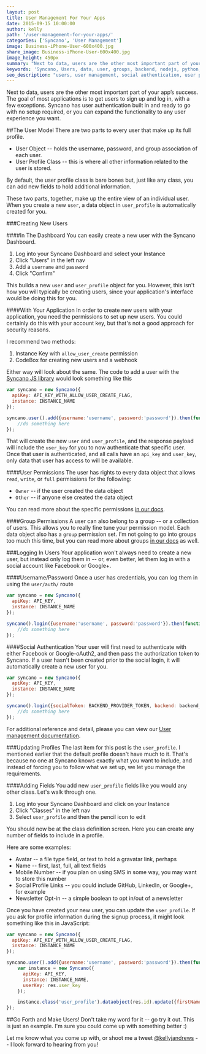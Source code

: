 ```yaml
---
layout: post
title: User Management For Your Apps
date: 2015-09-15 10:00:00
author: kelly
path: '/user-management-for-your-apps/'
categories: ['Syncano', 'User Management']
image: Business-iPhone-User-600x400.jpg
share_image: Business-iPhone-User-600x400.jpg
image_height: 450px
summary: "Next to data, users are the other most important part of your app’s success. The goal of most applications is to get users..."
keywords: 'Syncano, Users, data, user, groups, backend, nodejs, python, ruby'
seo_description: "users, user management, social authentication, user profiles, applications"
---
```


Next to data, users are the other most important part of your app’s success. The goal of most applications is to get users to sign up and log in, with a few exceptions. Syncano has user authentication built in and ready to go with no setup required, or you can expand the functionality to any user experience you want.

##The User Model
There are two parts to every user that make up its full profile.

+ User Object -- holds the username, password, and group association of each user.
+ User Profile Class -- this is where all other information related to the user is stored.

By default, the user profile class is bare bones but, just like any class, you can add new fields to hold additional information.

These two parts, together, make up the entire view of an individual user. When you create a new `user`, a data object in `user_profile` is automatically created for you.

###Creating New Users

####In The Dashboard
You can easily create a new user with the Syncano Dashboard.

1. Log into your Syncano Dashboard and select your Instance
2. Click "Users" in the left nav
3. Add a `username` and `password`
4. Click "Confirm"

This builds a new `user` and `user_profile` object for you. However, this isn't how you will typically be creating users, since your application's interface would be doing this for you.

####With Your Application
In order to create new users with your application, you need the permissions to set up new users. You could certainly do this with your account key, but that's not a good approach for security reasons.

I recommend two methods:

1. Instance Key with `allow_user_create` permission
2. CodeBox for creating new users and a webhook

Either way will look about the same. The code to add a user with the [Syncano JS library]() would look something like this

```javascript
var syncano = new Syncano({
  apiKey: API_KEY_WITH_ALLOW_USER_CREATE_FLAG,
  instance: INSTANCE_NAME
});

syncano.user().add({username:'username', password:'password'}).then(function(res) {
	//do something here
});
```

That will create the new `user` and `user_profile`, and the response payload will include the `user_key` for you to now authenticate that specific user.  Once that user is authenticated, and all calls have an `api_key` and `user_key`, only data that user has access to will be available.

####User Permissions
The user has rights to every data object that allows `read`, `write`, or `full` permissions for the following:

+ `Owner` -- if the user created the data object
+ `Other` -- if anyone else created the data object

You can read more about the specific permissions [in our docs](http://docs.syncano.com/docs/permissions).

####Group Permissions
A user can also belong to a group -- or a collection of users.  This allows you to really fine tune your permission model. Each data object also has a `group` permission set.  I'm not going to go into groups too much this time, but you can read more about groups [in our docs](http://docs.syncano.com/docs/groups) as well.

###Logging In Users
Your application won't always need to create a new user, but instead only log them in -- or, even better, let them log in with a social account like Facebook or Google+.

####Username/Password
Once a user has credentials, you can log them in using the `user/auth/` route
 
```javascript
var syncano = new Syncano({
  apiKey: API_KEY,
  instance: INSTANCE_NAME
});

syncano().login({username:'username', password:'password'}).then(function(res) {
	//do something here
});
```

####Social Authentication
Your user will first need to authenticate with either Facebook or Google-oAuth2, and then pass the authorization token to Syncano. If a user hasn't been created prior to the social login, it will automatically create a new user for you.

```javascript
var syncano = new Syncano({
  apiKey: API_KEY,
  instance: INSTANCE_NAME
});

syncano().login({socialToken: BACKEND_PROVIDER_TOKEN, backend: backend_name}).then(function(res) {
	//do something here
});
```

For additional reference and detail, please you can view our [User management documentation](http://docs.syncano.com/docs/user-management).

###Updating Profiles
The last item for this post is the `user_profile`. I mentioned earlier that the default profile doesn't have much to it. That's because no one at Syncano knows exactly what you want to include, and instead of forcing you to follow what we set up, we let you manage the requirements.

####Adding Fields
You add new `user_profile` fields like you would any other class.  Let's walk through one.

1. Log into your Syncano Dashboard and click on your Instance
2. Click "Classes"  in the left nav
3. Select `user_profile` and then the pencil icon to edit

You should now be at the class definition screen. Here you can create any number of fields to include in a profile.

Here are some examples:

+ Avatar -- a file type field, or text to hold a gravatar link, perhaps
+ Name -- first, last, full, all text fields
+ Mobile Number -- if you plan on using SMS in some way, you may want to store this number
+ Social Profile Links -- you could include GitHub, LinkedIn, or Google+, for example
+ Newsletter Opt-in -- a simple boolean to opt in/out of a newsletter

Once you have created your new user, you can update the `user_profile`. If you ask for profile information during the signup process, it might look something like this in JavaScript:

```javascript
var syncano = new Syncano({
  apiKey: API_KEY_WITH_ALLOW_USER_CREATE_FLAG,
  instance: INSTANCE_NAME
});

syncano.user().add({username:'username', password:'password'}).then(function(res) {
	var instance = new Syncano({
	  apiKey: API_KEY,
	  instance: INSTANCE_NAME,
	  userKey: res.user_key
	});

	instance.class('user_profile').dataobject(res.id).update({firstName: 'Kelly', lastName: 'Andrews'})
});

```

##Go Forth and Make Users!
Don't take my word for it -- go try it out. This is just an example. I'm sure you could come up with something better :)

Let me know what you come up with, or shoot me a tweet [@kellyjandrews](https://twitter.com/kellyjandrews) -- I look forward to hearing from you!